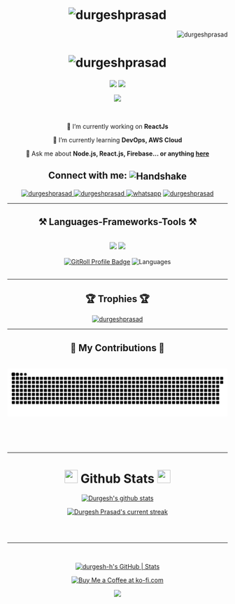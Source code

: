 <h1 align="center">
    <img src="https://user-images.githubusercontent.com/61057666/169029838-74df663d-2e62-4d77-bdff-b43f7d63f00f.png" alt="durgeshprasad" />
</h1>

<p align="right"> <img src="https://komarev.com/ghpvc/?username=durgesh-h&label=Profile%20views&color=0e75b6&style=flat" alt="durgeshprasad" /> </p>

<h1 align="center">
    <img src="https://readme-typing-svg.herokuapp.com/?font=Righteous&size=35&center=true&vCenter=true&width=500&height=70&duration=4000&lines=Hi+There!+👋;+I'm+Durgesh+Prasad!;+A+Software+Developer😎;" alt="durgeshprasad" />
    <h3 align="center"></h3>
</h1>

<div align="center">
  <img   src="https://media.giphy.com/media/v1.Y2lkPTc5MGI3NjExbmFyODY0YzNxYjFvMWp5amV6cHltbThweTgwYnlkY2ZhOTVsYjFhZiZlcD12MV9pbnRlcm5hbF9naWZfYnlfaWQmY3Q9dHM/ZDTbix65Me1YDNLDF3/giphy.gif" />
    <img  src="https://media2.giphy.com/media/M9gbBd9nbDrOTu1Mqx/giphy.gif?cid=790b7611597cbb8f2a57ea1e22472c70a2e6f0e623ad2e80&rid=giphy.gif&ct=s" width="150px"/> 
</div>
<p align="center">
     <img src="https://capsule-render.vercel.app/api?type=waving&color=gradient&height=70&section=footer"/>
</p>
<br/>

<div align="center">
 
 🔭 I’m currently working on **ReactJs**
 
 🌱 I’m currently learning **DevOps, AWS Cloud**

💬 Ask me about **Node.js, React.js, Firebase... or anything [here](https://github.com/durgesh-h/durgesh-h/issues)**


 </div>

<div align="center"> 
     <h2>Connect with me: <img src="https://raw.githubusercontent.com/Tarikul-Islam-Anik/Animated-Fluent-Emojis/master/Emojis/Hand%20gestures/Handshake.png" alt="Handshake" width="25" height="25" align="center" /></h2>
  <a href="mailto:durgeshhh.in@gmail.com" target="_blank">
    <img src="https://img.shields.io/badge/Gmail-333333?style=for-the-badge&logo=gmail&logoColor=red" alt="durgeshprasad" target="_blank" />
  </a>
  <a href="https://linkedin.com/in/durgesh-h" target="_blank">
    <img src="https://img.shields.io/badge/LinkedIn-0077B5?style=for-the-badge&logo=linkedin&logoColor=white" target="_blank" alt="durgeshprasad" />
  </a>
 <a href="https://wa.me/918349305696" title="Whatsapp"><img alt="whatsapp"  src="https://img.shields.io/badge/WhatsApp-25D366?style=for-the-badge&logo=whatsapp&logoColor=white"/></a>
  <a href="https://durgeshprasad.co" target="_blank">
     <img src="https://img.shields.io/badge/Portfolio-FF5722?style=for-the-badge&logo=todoist&logoColor=white" target="_blank" alt="durgeshprasad" /> <!-- sqlite, safari, google-chrome are other good icon options -->
  </a>
</div>

 <hr/>
 
<h2 align="center">⚒️ Languages-Frameworks-Tools ⚒️</h2>
<br/>
<div align="center">
    <img src="https://skillicons.dev/icons?i=react,bootstrap,html,css,vscode,github,figma,tailwind,git" />
    <img src="https://skillicons.dev/icons?i=nodejs,python,javascript,typescript,express,firebase,mongodb,c,java,nextjs,mysql" /><br>
      <br/>
<a href="https://gitroll.io/profile/uxABQSGo8o6f9518OmGzkkDUdCVw1" target="_blank"><img src="https://gitroll.io/api/badges/profiles/v1/uxABQSGo8o6f9518OmGzkkDUdCVw1?theme=tokyoNight" alt="GitRoll Profile Badge" width="400"/></a>
<img src="https://github-readme-mwendwa.vercel.app/api/top-langs/?username=durgesh-h&layout=compact&count_private=true&theme=blue-green&title_color=00b3ff" alt="Languages" width="400"/> 
    
</div>
</div>

<br/>
<hr/>
  <h2 align="center" >🏆 Trophies 🏆</h2>
<p align="center"> <a href="https://github.com/ryo-ma/github-profile-trophy"><img src="https://github-profile-trophy.vercel.app/?username=durgesh-h" alt="durgeshprasad" /></a> </p>
<hr/>
<div align="center">
  <h2>🐍 My Contributions 🐍</h2>
  <br>
 <picture>
  <source
    media="(prefers-color-scheme: dark)"
    srcset="https://raw.githubusercontent.com/durgesh-h/durgesh-h/output/github-contribution-grid-snake-dark.svg"
  />
  <source
    media="(prefers-color-scheme: light)"
    srcset="https://raw.githubusercontent.com/durgesh-h/durgesh-h/output/github-contribution-grid-snake.svg"
  />
  <img
    alt="github contribution grid snake animation"
    src="https://raw.githubusercontent.com/durgesh-h/durgesh-h/output/github-contribution-grid-snake.svg"
  />
</picture>
  
  <br/><br/><br/>
</div>

<hr/>
<div align="center" display="flex">
 <h1> <img src="https://raw.githubusercontent.com/Tarikul-Islam-Anik/Animated-Fluent-Emojis/master/Emojis/Travel%20and%20places/Rocket.png" width="30" height="30"/> Github Stats <img src="https://raw.githubusercontent.com/Tarikul-Islam-Anik/Animated-Fluent-Emojis/master/Emojis/Travel%20and%20places/Rocket.png" width="30" height="30"/> </h1>

 [![Durgesh's github stats](https://bad-apple-github-readme.vercel.app/api?username=durgesh-h&show_icons=true&count_private=true&line_height=20&icon_color=00b3ff&theme=blue-green&title_color=00b3ff)](#)

[![Durgesh Prasad's current streak](https://streak-stats.demolab.com/?user=durgesh-h&count_private=true&theme=blue-green&title_color=00b3ff)](#)
</div>
<br/><br/>

<hr/>

<br/>
<div align=center>
    
[![durgesh-h's GitHub | Stats](https://stats.quine.sh/durgesh-h/github?theme=dark)](https://quine.sh?utm_source=widgets&utm_campaign=durgesh-h)

</div>
<div align="center">
<a href='' target='_blank'><img height='64' style='border:0px;height:64px;' src='https://storage.ko-fi.com/cdn/kofi1.png?v=3' border='0' alt='Buy Me a Coffee at ko-fi.com' /></a>
</div>

<p align="center">
     <img src="https://capsule-render.vercel.app/api?type=waving&color=gradient&height=150&section=footer"/>
</p>

<br/>
